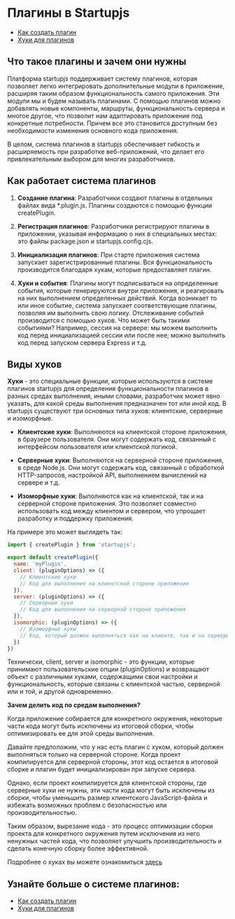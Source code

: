 # Плагины в Startupjs

- [Как создать плагин](https://github.com/startupjs/startupjs/blob/master/packages/startupjs/createPlugin.ru.md)
- [Хуки для плагинов](https://github.com/startupjs/startupjs/blob/master/packages/startupjs/README.ru.md)

## Что такое плагины и зачем они нужны

Платформа startupjs поддерживает систему плагинов, которая позволяет легко интегрировать дополнительные модули в приложение, расширяя таким образом функциональность самого приложения. Эти модули мы и будем называть плагинами. С помощью плагинов можно добавлять новые компоненты, маршруты, функциональность сервера и многое другое, что позволит нам адаптировать приложение под конкретные потребности. Причем все это становится доступным без необходимости изменения основного кода приложения.

В целом, система плагинов в startupjs обеспечивает гибкость и расширяемость при разработке веб-приложений, что делает его привлекательным выбором для многих разработчиков.


## Как работает система плагинов

1) **Создание плагина**: Разработчики создают плагины в отдельных файлах вида *.plugin.js. Плагины создаются с помощью функции createPlugin.

2) **Регистрация плагинов**: Разработчики регистрируют плагины в приложении, указывая информацию о них в специальных местах: это файлы package.json и startupjs.config.cjs.

3) **Инициализация плагинов**: При старте приложения система запускает зарегистрированные плагины. Вся функциональность производится благодаря хукам, которые предоставляет плагин.

4) **Хуки и события**: Плагины могут подписываться на определенные события, которые генерируются внутри приложения, и реагировать на них выполнением определенных действий. Когда возникает то или иное событие, система запускает соответствующие плагины, позволяя им выполнить свою логику. Отслеживание событий производится с помощью хуков. Что может быть такими событиями? Например, сессия на сервере: мы можем выполнить код перед инициализацией сессии или после нее; можно выполнить код перед запуском сервера Express и т.д.

## Виды хуков

**Хуки** - это специальные функции, которые используются в системе плагинов startupjs для определения функциональности плагинов в разных средах выполнения, иными словами, разработчик может явно указать, для какой среды выполнения предназначен тот или иной код. В startupjs существуют три основных типа хуков: клиентские, серверные и изоморфные.

- **Клиентские хуки**: Выполняются на клиентской стороне приложения, в браузере пользователя. Они могут содержать код, связанный с интерфейсом пользователя или клиентской логикой.

- **Серверные хуки**: Выполняются на серверной стороне приложения, в среде Node.js. Они могут содержать код, связанный с обработкой HTTP-запросов, настройкой API, выполнением вычислений на сервере и т.д.

- **Изоморфные хуки**: Выполняются как на клиентской, так и на серверной стороне приложения. Это позволяет совместно использовать код между клиентом и сервером, что упрощает разработку и поддержку приложения.

На примере это может выглядеть так:

```js
import { createPlugin } from 'startupjs';

export default createPlugin({
  name: 'myPlugin',
  client: (pluginOptions) => ({
    // Клиентские хуки
    // Код для выполнения на клиентской стороне приложения
  }),
  server: (pluginOptions) => ({
    // Серверные хуки
    // Код для выполнения на серверной стороне приложения
  }),
  isomorphic: (pluginOptions) => ({
    // Изоморфные хуки
    // Код, который должен выполняться как на клиенте, так и на сервере
  })
})
```

Технически, client, server и isomorphic - это функции, которые принимают пользовательские опции (pluginOptions) и возвращают объект с различными хуками, содержащими свои настройки и функциональность, которые связаны с клиентской частью, серверной или и той, и другой одновременно.

**Зачем делить код по средам выполнения?**

Когда приложение собирается для конкретного окружения, некоторые части кода могут быть исключены из итоговой сборки, чтобы оптимизировать ее для этой среды выполнения.

Давайте предположим, что у нас есть плагин с хуком, который должен выполняться только на серверной стороне.
Когда проект компилируется для серверной стороны, этот код остается в итоговой сборке и плагин будет инициализирован при запуске сервера.

Однако, если проект компилируется для клиентской стороны, где серверные хуки не нужны, эти части кода могут быть исключены из сборки, чтобы уменьшить размер клиентского JavaScript-файла и избежать возможных проблем с безопасностью или производительностью.

Таким образом, вырезание кода - это процесс оптимизации сборки проекта для конкретного окружения путем исключения из него ненужных частей кода, что позволяет улучшить производительность и сделать конечную сборку более эффективной.

Подробнее о хуках вы можете ознакомиться [здесь](https://github.com/startupjs/startupjs/blob/master/packages/startupjs/README.ru.md)


## Узнайте больше о системе плагинов:
- [Как создать плагин](https://github.com/startupjs/startupjs/blob/master/packages/startupjs/createPlugin.ru.md)
- [Хуки для плагинов](https://github.com/startupjs/startupjs/blob/master/packages/startupjs/README.ru.md)

